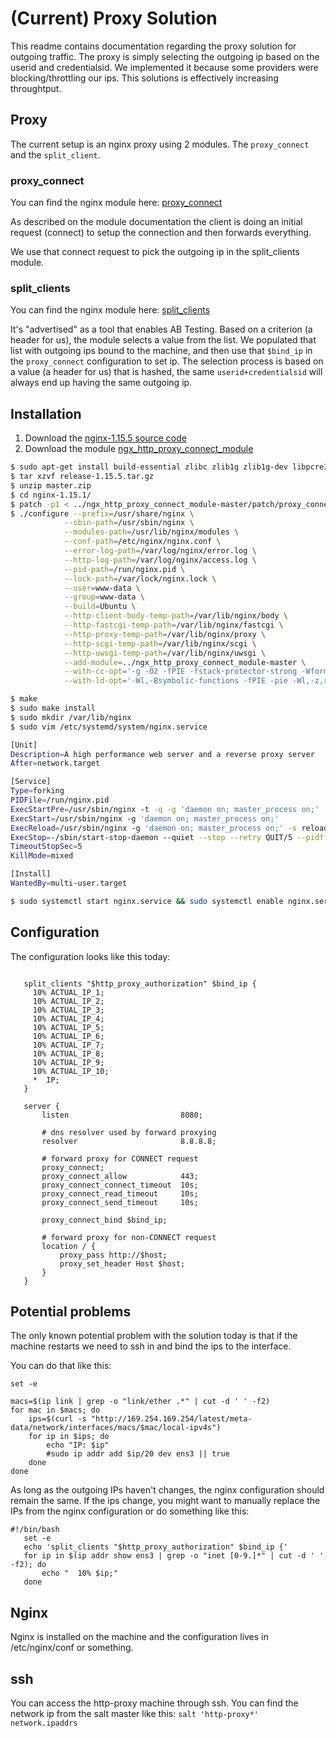 # (Current) Proxy Solution

This readme contains documentation regarding the proxy solution for outgoing traffic.
The proxy is simply selecting the outgoing ip based on the userid and credentialsid.
We implemented it because some providers were blocking/throttling our ips. This solutions is effectively increasing throughtput.


## Proxy

The current setup is an nginx proxy using 2 modules. The `proxy_connect` and the `split_client`.

### proxy_connect

You can find the nginx module here: [proxy_connect](https://github.com/chobits/ngx_http_proxy_connect_module)

As described on the module documentation the client is doing an initial request (connect) to setup the connection and then forwards everything.

We use that connect request to pick the outgoing ip in the split_clients module.

### split_clients

You can find the nginx module here: [split_clients](http://nginx.org/en/docs/http/ngx_http_split_clients_module.html)

It's "advertised" as a tool that enables AB Testing.
Based on a criterion (a header for us), the module selects a value from the list.
We populated that list with outgoing ips bound to the machine, and then use that `$bind_ip` in the `proxy_connect` configuration to set ip.
The selection process is based on a value (a header for us) that is hashed, the same `userid+credentialsid` will always end up having the same outgoing ip.

## Installation

1. Download the [nginx-1.15.5 source code](https://github.com/nginx/nginx/archive/release-1.15.5.tar.gz)
1. Download the module [ngx_http_proxy_connect_module](https://github.com/chobits/ngx_http_proxy_connect_module/archive/master.zip)


```bash
$ sudo apt-get install build-essential zlibc zlib1g zlib1g-dev libpcre3 libpcre3-dev
$ tar xzvf release-1.15.5.tar.gz
$ unzip master.zip
$ cd nginx-1.15.1/
$ patch -p1 < ../ngx_http_proxy_connect_module-master/patch/proxy_connect_rewrite_101504.patch
$ ./configure --prefix=/usr/share/nginx \
            --sbin-path=/usr/sbin/nginx \
            --modules-path=/usr/lib/nginx/modules \
            --conf-path=/etc/nginx/nginx.conf \
            --error-log-path=/var/log/nginx/error.log \
            --http-log-path=/var/log/nginx/access.log \
            --pid-path=/run/nginx.pid \
            --lock-path=/var/lock/nginx.lock \
            --user=www-data \
            --group=www-data \
            --build=Ubuntu \
            --http-client-body-temp-path=/var/lib/nginx/body \
            --http-fastcgi-temp-path=/var/lib/nginx/fastcgi \
            --http-proxy-temp-path=/var/lib/nginx/proxy \
            --http-scgi-temp-path=/var/lib/nginx/scgi \
            --http-uwsgi-temp-path=/var/lib/nginx/uwsgi \
            --add-module=../ngx_http_proxy_connect_module-master \
            --with-cc-opt='-g -O2 -fPIE -fstack-protector-strong -Wformat -Werror=format-security -Wdate-time -D_FORTIFY_SOURCE=2' \
            --with-ld-opt='-Wl,-Bsymbolic-functions -fPIE -pie -Wl,-z,relro -Wl,-z,now'

$ make
$ sudo make install
$ sudo mkdir /var/lib/nginx
$ sudo vim /etc/systemd/system/nginx.service

[Unit]
Description=A high performance web server and a reverse proxy server
After=network.target

[Service]
Type=forking
PIDFile=/run/nginx.pid
ExecStartPre=/usr/sbin/nginx -t -q -g 'daemon on; master_process on;'
ExecStart=/usr/sbin/nginx -g 'daemon on; master_process on;'
ExecReload=/usr/sbin/nginx -g 'daemon on; master_process on;' -s reload
ExecStop=-/sbin/start-stop-daemon --quiet --stop --retry QUIT/5 --pidfile /run/nginx.pid
TimeoutStopSec=5
KillMode=mixed

[Install]
WantedBy=multi-user.target

$ sudo systemctl start nginx.service && sudo systemctl enable nginx.service
```

## Configuration

The configuration looks like this today:

```

   split_clients "$http_proxy_authorization" $bind_ip {
     10% ACTUAL_IP_1;
     10% ACTUAL_IP_2;
     10% ACTUAL_IP_3;
     10% ACTUAL_IP_4;
     10% ACTUAL_IP_5;
     10% ACTUAL_IP_6;
     10% ACTUAL_IP_7;
     10% ACTUAL_IP_8;
     10% ACTUAL_IP_9;
     10% ACTUAL_IP_10;
     *  IP;
   }

   server {
       listen                         8080;

       # dns resolver used by forward proxying
       resolver                       8.8.8.8;

       # forward proxy for CONNECT request
       proxy_connect;
       proxy_connect_allow            443;
       proxy_connect_connect_timeout  10s;
       proxy_connect_read_timeout     10s;
       proxy_connect_send_timeout     10s;

       proxy_connect_bind $bind_ip;

       # forward proxy for non-CONNECT request
       location / {
           proxy_pass http://$host;
           proxy_set_header Host $host;
       }
   }
   ```

## Potential problems

The only known potential problem with the solution today is that if the machine restarts we need to ssh in and bind the ips to the interface.


You can do that like this:

```#!/bin/bash
set -e

macs=$(ip link | grep -o "link/ether .*" | cut -d ' ' -f2)
for mac in $macs; do
    ips=$(curl -s "http://169.254.169.254/latest/meta-data/network/interfaces/macs/$mac/local-ipv4s")
    for ip in $ips; do
        echo "IP: $ip"
        #sudo ip addr add $ip/20 dev ens3 || true
    done
done

```

As long as the outgoing IPs haven't changes, the nginx configuration should remain the same.
If the ips change, you might want to manually replace the IPs from the nginx configuration or do something like this:
```
#!/bin/bash
   set -e
   echo 'split_clients "$http_proxy_authorization" $bind_ip {'
   for ip in $(ip addr show ens3 | grep -o "inet [0-9.]*" | cut -d ' ' -f2); do
       echo "  10% $ip;"
   done

```



## Nginx

Nginx is installed on the machine and the configuration lives in /etc/nginx/conf or something.


## ssh

You can access the http-proxy machine through ssh. You can find the network ip from the salt master like this:
`salt 'http-proxy*' network.ipaddrs`